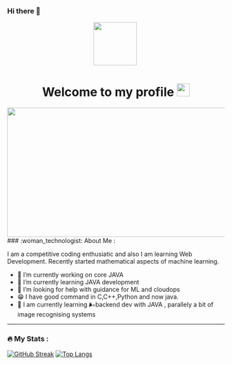 ### Hi there 👋
 <div id="header" align="center">
  <img src="https://media.giphy.com/media/M9gbBd9nbDrOTu1Mqx/giphy.gif" width="100"/>
  <img src="https://komarev.com/ghpvc/?username=AdrijaDhar&style=flat-square&color=blue" alt=""/>
  <h1>
  Welcome to my profile
  <img src="https://media.giphy.com/media/hvRJCLFzcasrR4ia7z/giphy.gif" width="30px"/>
</h1>
<div align="center">
  <img src="https://media.giphy.com/media/dWesBcTLavkZuG35MI/giphy.gif" width="600" height="300"/>
</div>
</div>
  ### :woman_technologist: About Me :

   I am a competitive coding enthusiatic and also I am learning Web Development. Recently started mathematical aspects of machine learning.
   
- 🔭 I’m currently working on core JAVA 
- 🌱 I’m currently learning JAVA development
- 🤔 I’m looking for help with guidance for ML and cloudops
- 😁 I have good command in C,C++,Python and now java.
- :seedling: I am currently learning 🌬️backend dev with JAVA , parallely a bit of image recognising systems 
---

### :fire: My Stats :
[![GitHub Streak](http://github-readme-streak-stats.herokuapp.com?user=AdrijaDhar&theme=dark&background=000000)](https://git.io/streak-stats)
[![Top Langs](https://github-readme-stats.vercel.app/api/top-langs/?username=AdrijaDhar&layout=compact&theme=vision-friendly-dark)](https://github.com/AdrijaDhar/github-readme-stats)


